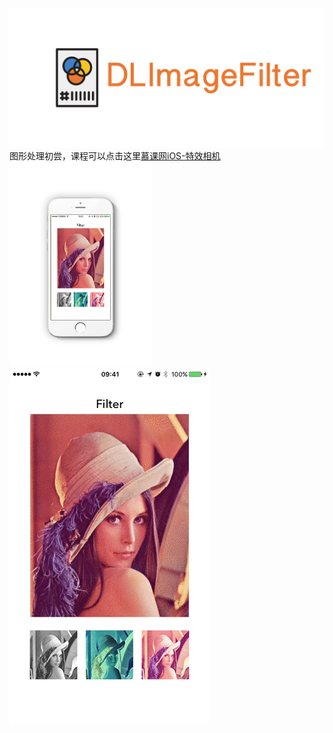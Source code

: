 ![](https://github.com/Liqiankun/DLImageFilter/raw/master/dlimageFilter_logo.png)<br>
图形处理初尝，课程可以点击这里[慕课网iOS-特效相机](http://www.imooc.com/learn/818)<br>
<img src="https://github.com/Liqiankun/DLImageFilter/raw/master/dlimagefilter.png" width="45%" height="45%" /><br>
![](https://github.com/Liqiankun/DLImageFilter/raw/master/dlimagefilter.gif)
